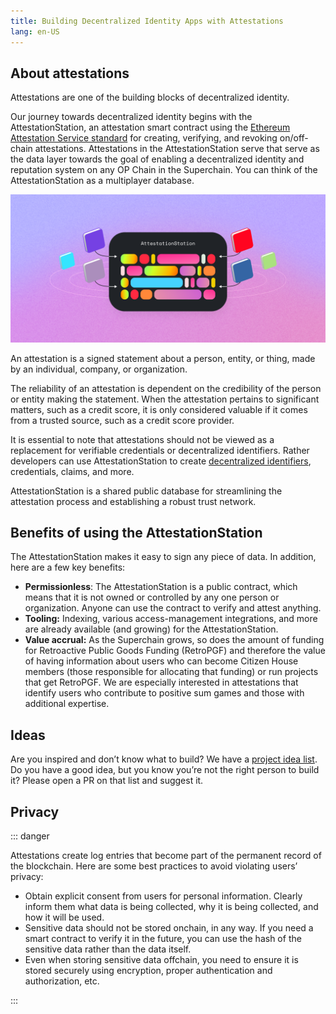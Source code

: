 ```yaml
---
title: Building Decentralized Identity Apps with Attestations 
lang: en-US
---
```


## About attestations

Attestations are one of the building blocks of decentralized identity.

Our journey towards decentralized identity begins with the AttestationStation, an attestation smart contract using the [Ethereum Attestation Service standard](https://optimism-goerli.easscan.org/) for creating, verifying, and revoking on/off-chain attestations. Attestations in the AttestationStation serve that serve as the data layer towards the goal of enabling a decentralized identity and reputation system on any OP Chain in the Superchain. You can think of the AttestationStation as a multiplayer database. 

![Logo](../../assets/docs/identity/atst-logo.png)

An attestation is a signed statement about a person, entity, or thing, made by an individual, company, or organization.

The reliability of an attestation is dependent on the credibility of the person or entity making the statement. When the attestation pertains to significant matters, such as a credit score, it is only considered valuable if it comes from a trusted source, such as a credit score provider.

It is essential to note that attestations should not be viewed as a replacement for verifiable credentials or decentralized identifiers. Rather developers can use AttestationStation to create [decentralized identifiers](https://www.w3.org/TR/did-core/), credentials, claims, and more.

AttestationStation is a shared public database for streamlining the attestation process and establishing a robust trust network.


## Benefits of using the AttestationStation

The AttestationStation makes it easy to sign any piece of data. In addition, here are a few key benefits:

- **Permissionless**: The AttestationStation is a public contract, which means that it is not owned or controlled by any one person or organization. 
  Anyone can use the contract to verify and attest anything.
- **Tooling:** Indexing, various access-management integrations, and more are already available (and growing) for the AttestationStation.
- **Value accrual:** As the Superchain grows, so does the amount of funding for Retroactive Public Goods Funding (RetroPGF) and therefore the value of having information about users who can become Citizen House members (those responsible for allocating that funding) or run projects that get RetroPGF. 
  We are especially interested in attestations that identify users who contribute to positive sum games and those with additional expertise.

## Ideas

Are you inspired and don’t know what to build? 
We have a [project idea list](https://optimism.io/ideas). 
Do you have a good idea, but you know you’re not the right person to build it? Please open a PR on that list and suggest it.



## Privacy


::: danger <nbsp />


Attestations create log entries that become part of the permanent record of the blockchain. 
Here are some best practices to avoid violating users’ privacy:

- Obtain explicit consent from users for personal information. 
  Clearly inform them what data is being collected, why it is being collected, and how it will be used.
- Sensitive data should not be stored onchain, in any way. 
  If you need a smart contract to verify it in the future, you can use the hash of the sensitive data rather than the data itself.
- Even when storing sensitive data offchain, you need to ensure it is stored securely using encryption, proper authentication and authorization, etc.

:::
